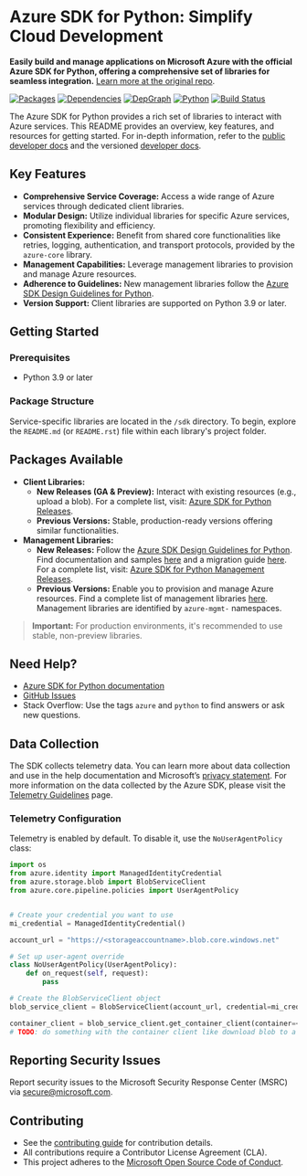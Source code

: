 # Azure SDK for Python: Simplify Cloud Development

**Easily build and manage applications on Microsoft Azure with the official Azure SDK for Python, offering a comprehensive set of libraries for seamless integration.** [Learn more at the original repo](https://github.com/Azure/azure-sdk-for-python).

[![Packages](https://img.shields.io/badge/packages-latest-blue.svg)](https://azure.github.io/azure-sdk/releases/latest/python.html) [![Dependencies](https://img.shields.io/badge/dependency-report-blue.svg)](https://azuresdkartifacts.blob.core.windows.net/azure-sdk-for-python/dependencies/dependencies.html) [![DepGraph](https://img.shields.io/badge/dependency-graph-blue.svg)](https://azuresdkartifacts.blob.core.windows.net/azure-sdk-for-python/dependencies/dependencyGraph/index.html) [![Python](https://img.shields.io/pypi/pyversions/azure-core.svg?maxAge=2592000)](https://pypi.python.org/pypi/azure/) [![Build Status](https://dev.azure.com/azure-sdk/public/_apis/build/status/python/python%20-%20core%20-%20ci?branchName=main)](https://dev.azure.com/azure-sdk/public/_build/latest?definitionId=458&branchName=main)

The Azure SDK for Python provides a rich set of libraries to interact with Azure services. This README provides an overview, key features, and resources for getting started. For in-depth information, refer to the [public developer docs](https://docs.microsoft.com/python/azure/) and the versioned [developer docs](https://azure.github.io/azure-sdk-for-python).

## Key Features

*   **Comprehensive Service Coverage:** Access a wide range of Azure services through dedicated client libraries.
*   **Modular Design:** Utilize individual libraries for specific Azure services, promoting flexibility and efficiency.
*   **Consistent Experience:** Benefit from shared core functionalities like retries, logging, authentication, and transport protocols, provided by the `azure-core` library.
*   **Management Capabilities:** Leverage management libraries to provision and manage Azure resources.
*   **Adherence to Guidelines:** New management libraries follow the [Azure SDK Design Guidelines for Python](https://azure.github.io/azure-sdk/python/guidelines/).
*   **Version Support:** Client libraries are supported on Python 3.9 or later.

## Getting Started

### Prerequisites

*   Python 3.9 or later

### Package Structure

Service-specific libraries are located in the `/sdk` directory. To begin, explore the `README.md` (or `README.rst`) file within each library's project folder.

## Packages Available

*   **Client Libraries:**
    *   **New Releases (GA & Preview):** Interact with existing resources (e.g., upload a blob). For a complete list, visit: [Azure SDK for Python Releases](https://azure.github.io/azure-sdk/releases/latest/index.html#python).
    *   **Previous Versions:** Stable, production-ready versions offering similar functionalities.
*   **Management Libraries:**
    *   **New Releases:** Follow the [Azure SDK Design Guidelines for Python](https://azure.github.io/azure-sdk/python/guidelines/). Find documentation and samples [here](https://aka.ms/azsdk/python/mgmt) and a migration guide [here](https://github.com/Azure/azure-sdk-for-python/blob/main/doc/sphinx/mgmt_quickstart.rst#migration-guide). For a complete list, visit: [Azure SDK for Python Management Releases](https://azure.github.io/azure-sdk/releases/latest/mgmt/python.html).
    *   **Previous Versions:** Enable you to provision and manage Azure resources.
        Find a complete list of management libraries [here](https://azure.github.io/azure-sdk/releases/latest/all/python.html). Management libraries are identified by `azure-mgmt-` namespaces.

> **Important:**  For production environments, it's recommended to use stable, non-preview libraries.

## Need Help?

*   [Azure SDK for Python documentation](https://aka.ms/python-docs)
*   [GitHub Issues](https://github.com/Azure/azure-sdk-for-python/issues)
*   Stack Overflow: Use the tags `azure` and `python` to find answers or ask new questions.

## Data Collection

The SDK collects telemetry data.  You can learn more about data collection and use in the help documentation and Microsoft’s [privacy statement](https://go.microsoft.com/fwlink/?LinkID=824704).
For more information on the data collected by the Azure SDK, please visit the [Telemetry Guidelines](https://azure.github.io/azure-sdk/general_azurecore.html#telemetry-policy) page.

### Telemetry Configuration

Telemetry is enabled by default.  To disable it, use the `NoUserAgentPolicy` class:

```python
import os
from azure.identity import ManagedIdentityCredential
from azure.storage.blob import BlobServiceClient
from azure.core.pipeline.policies import UserAgentPolicy


# Create your credential you want to use
mi_credential = ManagedIdentityCredential()

account_url = "https://<storageaccountname>.blob.core.windows.net"

# Set up user-agent override
class NoUserAgentPolicy(UserAgentPolicy):
    def on_request(self, request):
        pass

# Create the BlobServiceClient object
blob_service_client = BlobServiceClient(account_url, credential=mi_credential, user_agent_policy=NoUserAgentPolicy())

container_client = blob_service_client.get_container_client(container=<container_name>)
# TODO: do something with the container client like download blob to a file
```

## Reporting Security Issues

Report security issues to the Microsoft Security Response Center (MSRC) via <secure@microsoft.com>.

## Contributing

*   See the [contributing guide](https://github.com/Azure/azure-sdk-for-python/blob/main/CONTRIBUTING.md) for contribution details.
*   All contributions require a Contributor License Agreement (CLA).
*   This project adheres to the [Microsoft Open Source Code of Conduct](https://opensource.microsoft.com/codeofconduct/).